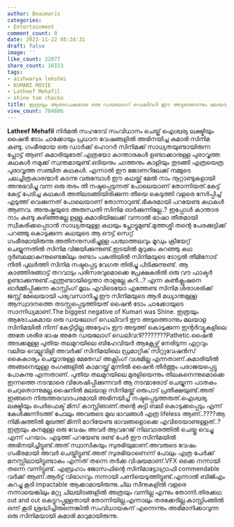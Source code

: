 ```yaml
---
author: Beaumaris
categories:
- Entertainment
comment_count: 0
date: 2022-11-22 05:24:31
draft: false
image: ''
like_count: 22077
share_count: 16153
tags:
- aishwarya lekshmi
- KUMARI MOVIE
- Latheef Mehafil
- shine tom chacko
title: ഇത്രയും ആരോചകമായ ഒരു ഡയലോഗ് ഡെലിവറി ഈ അടുത്തൊന്നും മലയാള സിനിമയിൽ നിന്ന് കേട്ടിട്ടില്ല
view_count: 784886
---
```


**Latheef Mehafil** നിർമൽ സഹദേവ് സംവിധാനം ചെയ്ത് ഐശ്വര്യ ലക്ഷ്മിയും ഷൈൻ ടോം ചാക്കോയും പ്രധാന വേഷങ്ങളിൽ അഭിനയിച്ച കുമാരി സിനിമ കണ്ടു. ഗംഭീരമായ ഒരു ഡാർക്ക് ഹൊറർ സിനിമക്ക് സാധ്യതയുണ്ടായിരുന്ന പ്ലോട്ട് ആണ് കുമാരിയുടേത്.എത്രയോ കാന്താരകൾ ഉണ്ടാക്കാനുള്ള പുരാവൃത്ത കഥകൾ നമുക്ക് സ്വന്തമായുണ്ട്.ഒടിയനും ചാത്തനും കാളിയും തുടങ്ങി എത്രയെത്ര പുരാവൃത്ത സഞ്ചിത കഥകൾ. എന്നാൽ ഈ ജോണറിലേക്ക് നമ്മുടെ ചലച്ചിത്രകാരന്മാർ കടന്നു വരുമ്പോൾ ഈ കഥയ്ക്ക് മേൽ നാം നൂറ്റാണ്ടുകളായി അനുഭവിച്ചു വന്ന ഒരു തരം തീ നഷ്ടപ്പെടുന്നത് പോലെയാണ് തോന്നിയത്.കേട്ട് കേട്ട് പേടിച്ച കഥകൾ അതിലടങ്ങിയിരിക്കുന്ന തീയെ കെടുത്തി വളരെ നേർപ്പിച്ച് എടുത്ത് വെക്കുന്നത് പോലെയാണ് തോന്നാറുണ്ട്.ഭീകരമായി പറയേണ്ട കഥകൾ ആണവ. അനുഷ്കയുടെ അരുന്ധതി സിനിമ ഓർക്കുന്നില്ലേ..? ഇപ്പോൾ കാന്താര നാം കണ്ടു കഴിഞ്ഞല്ലേ ഉള്ളൂ.കുമാരിയിലേക്ക് വന്നാൽ ഭാഷാ തീതമായി സ്വീകരിക്കപ്പെടാൻ സാധ്യതയുള്ള കഥയും പ്ലോട്ടുമുണ്ട്.മുത്തശ്ശി തന്റെ പേരക്കുട്ടിക്ക് പറഞ്ഞു കൊടുക്കുന്ന കഥയുടെ ആ ഔട്ട്‌ സെറ്റ് ഗംഭീരമായിരുന്നു.അതിനനുസരിച്ചുള്ള പശ്ചാത്തലവും മൂഡും ക്രീയേറ്റ് ചെയ്യുന്നതിൽ സിനിമ വിജയിക്കുന്നുണ്ട്.ഇടയിൽ മുറുക്കം കുറഞ്ഞു കഥ ദുർബലമാകുന്നുണ്ടെങ്കിലും രണ്ടാം പകുതിയിൽ സിനിമയുടെ ടോട്ടൽ തീമിനോട് നീതി പുലർത്തി സിനിമ നഷ്ടപ്പെട്ട വേഗത തിരിച്ചു പിടിക്കുന്നുണ്ട്. ആ കാഞ്ഞിരങ്ങാട്ട് തറവാടും പരിസരവുമൊക്കെ പ്രേക്ഷകരിൽ ഒരു വൗ ഫാക്ടർ ഉണ്ടാക്കുന്നുണ്ട്.എന്തുണ്ടായിട്ടെന്താ താളല്ലേ കറി...? എന്ന കൺക്ലൂഷനെ ഓർമ്മിപ്പിക്കുന്ന കാസ്റ്റിംഗ് മൂലം എവിടെയോ എത്തേണ്ട സിനിമ ശരാശരിക്ക് ജസ്റ്റ്‌ മേലെയായി പര്യവസാനിച്ചു.ഈ സിനിമയുടെ ആദി മധ്യാന്തമുള്ള ആസ്വാദനത്തെ തടസ്സപ്പെടുത്തിയത് ഷൈൻ ടോം ചാക്കോയുടെ സാന്നിധ്യമാണ്.The biggest negative of Kumari was Shine. ഇത്രയും ആരോചകമായ ഒരു ഡയലോഗ് ഡെലിവറി ഈ അടുത്തൊന്നും മലയാള സിനിമയിൽ നിന്ന് കേട്ടിട്ടില്ല.അദ്ദേഹം ഈ അടുത്ത് കൊടുക്കുന്ന ഇന്റർവ്യൂകളിലെ അതേ ശരീര ഭാഷ അതേ ഡയലോഗ് ഡെലിവറി????????Pathetic.ഷൈൻ അടക്കമുള്ള പുതിയ തലമുറയിലെ ബിഹേവിയർ ആക്റ്റേഴ്സ് നേരിടുന്ന ഏറ്റവും വലിയ വെല്ലുവിളി അവർക്ക് സിനിമയിലെ ഡ്രമാറ്റിക് സിറ്റുവേഷൻസ്‌ കൈകാര്യം ചെയ്യാനുള്ള മേതേഡ് അക്റ്റിംഗ് വശമില്ല എന്നതാണ്.കുമാരിയിൽ അങ്ങനെയുള്ള രംഗങ്ങളിൽ കാമറയ്ക്ക് മുന്നിൽ ഷൈൻ തീർത്തും പരാജയപ്പെട്ടു പോകുന്നു എന്നതാണ്. പുതിയ തലമുറയിലെ മുരളിയെന്നും തിലകനെന്നുമൊക്കെ ഇന്നത്തെ നടന്മാരെ വിശേഷിപ്പിക്കുന്നവർ ആ നടന്മാരോട് ചെയ്യുന്ന പാതകം ചെറുതൊന്നുമല്ല.ഷൈനിൽ മലയാള സിനിമയ്ക്ക് ഒരുപാട് പ്രതീക്ഷയുണ്ട്.അത് ഇങ്ങനെ നിരുത്തരവാദപരമായി അഭിനയിച്ച് നഷ്ടപ്പെടുത്തരുത്.ഐശ്വര്യ ലക്ഷ്മിയും പെർഫെക്ട് മിസ് കാസ്റ്റിങാണ്.തന്റെ കുട്ടി ബലി കൊടുക്കപ്പെടും എന്ന് കേൾക്കുന്നിടത്ത് പോലും അവരുടെ മുഖ ഭാവങ്ങൾ എത്ര lifeless ആണ്..????ആ നിമിഷത്തിൽ മുഖത്ത് മിന്നി മാറിയേണ്ട ഭാവങ്ങളൊക്കെ എവിടെയാണുള്ളത്..? ഇത്രയും കനമുള്ള ഒരു വേഷം അവർ ആവറേജ് നിലവാരത്തിൽ ചെയ്തു വെച്ചു എന്ന് പറയാം. എടുത്ത് പറയേണ്ട രണ്ട് പേർ ഈ സിനിമയിൽ അഭിനയിച്ചിട്ടുണ്ട്.അത് സ്വാസികയും സുരഭിയുമാണ്.അവരുടെ വേഷം ഗംഭീരമായി അവർ ചെയ്തിട്ടുണ്ട്.അത് സുരഭിയാണെന്ന് പോലും എത്ര പേർക്ക് മനസ്സിലായിട്ടുണ്ടാകും എന്നത് തന്നെ തർക്ക വിഷയമാണ്.VFX ഒക്കെ നന്നായി തന്നെ വന്നിട്ടുണ്ട്. എബ്രഹാം ജോസഫിന്റെ സിനിമാട്ടോഗ്രാഫി commendable വർക്ക് ആണ്.ആർട്ട് വിഭാഗവും നന്നായി പണിയെടുത്തിട്ടുണ്ട്.എന്നാൽ ബിജിഎം കുറച്ചു കൂടി impactable ആക്കാമായിരുന്നു.ചില സീനുകളിൽ വളരെ നന്നായെങ്കിലും മറ്റു ചിലയിടങ്ങളിൽ അത്രയും വന്നില്ല എന്നും തോന്നി.തിരക്കഥ out and out കെട്ടുറപ്പുള്ളതായി തോന്നിയില്ല.എന്നാലും തരക്കേടില്ല.കാസ്റ്റിംങ്ങിൽ ഒന്ന് കൂടി ശ്രദ്ധിച്ചിരുന്നെങ്കിൽ സംവിധായകന് എന്നെന്നും അഭിമാനിക്കാവുന്ന ഒരു സിനിമയായി കുമാരി മാറുമായിരുന്നു.
